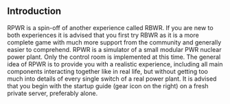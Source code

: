 ## Introduction

RPWR is a spin-off of another experience called RBWR. If you are new to both experiences it is advised that you first try RBWR as it is a more complete game with much more support from the community and generally easier to comprehend.
RPWR is a simulator of a small modular PWR nuclear power plant. Only the control room is implemented at this time. The general idea of RPWR is to provide you with a realistic experience, including all main components interacting together like in real life, but without getting too much into details of every single switch of a real power plant.
It is advised that you begin with the startup guide (gear icon on the right) on a fresh private server, preferably alone.

